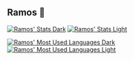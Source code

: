 ## Ramos 🌾
[![Ramos' Stats Dark](https://github-readme-stats.vercel.app/api?username=ramosdetrigo&theme=catppuccin_mocha&hide_border=true&show_icons=true#gh-dark-mode-only&update=0)](https://github.com/ramosdetrigo#gh-dark-mode-only)
[![Ramos' Stats Light](https://github-readme-stats.vercel.app/api?username=ramosdetrigo&theme=catppuccin_latte&hide_border=true&show_icons=true#gh-light-mode-only&update=0)](https://github.com/ramosdetrigo#gh-light-mode-only)

[![Ramos' Most Used Languages Dark](https://github-readme-stats.vercel.app/api/top-langs/?username=ramosdetrigo&size_weight=0.5&count_weight=0.5&exclude_repo=love2d-experiments&hide_border=true&layout=compact&theme=catppuccin_mocha&update=0)](https://github.com/ramosdetrigo#gh-dark-mode-only)
[![Ramos' Most Used Languages Light](https://github-readme-stats.vercel.app/api/top-langs/?username=ramosdetrigo&size_weight=0.5&count_weight=0.5&exclude_repo=love2d-experiments&hide_border=true&layout=compact&theme=catppuccin_latte&update=0)](https://github.com/ramosdetrigo#gh-light-mode-only)


<!--
**ramosdetrigo/ramosdetrigo** is a ✨ _special_ ✨ repository because its `README.md` (this file) appears on your GitHub profile.

Here are some ideas to get you started:

- 🔭 I’m currently working on ...
- 🌱 I’m currently learning ...
- 👯 I’m looking to collaborate on ...
- 🤔 I’m looking for help with ...
- 💬 Ask me about ...
- 📫 How to reach me: ...
- 😄 Pronouns: ...
- ⚡ Fun fact: ...
-->
